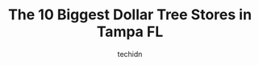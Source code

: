---
layout: ampstory
image: https://i0.wp.com/www.depkes.org/wp-content/uploads/2023/06/dollar-tree-0-in-tampa-fl-1685965435.jpeg?resize=640,853
author: techidn
featured: false
description: Discover the impressive array of Dollar Tree options in Tampa FL, where you can find 10 of the largest Dollar Tree establishments in the area. From renowned classics to hidden gems, Tampa FL
title: The 10 Biggest Dollar Tree Stores in Tampa FL
cover:
   title: The 10 Biggest Dollar Tree Stores in Tampa FL
   subtitle: Rickpate
   background: https://www.depkes.org/wp-content/uploads/2023/06/dollar-tree-0-in-tampa-fl-1685965435.jpeg

pages: 
 - layout: thirds
   top: <h1>#1 Dollar Tree</h1>
   bottom: "<p>Horrible non-trained employees ran after my friend outside of their jurisdiction and accused my friend of stealing. They created a very loud, aggressive and embarrassing </p>"
   background: https://www.depkes.org/wp-content/uploads/2023/06/dollar-tree-1-in-tampa-fl-1685965436.jpeg
   backgroundblur: true
 - layout: thirds
   top: <h1>#2 Dollar Tree</h1>
   bottom: "<p>3603 W Waters Ave Ste 1100, Tampa, FL 33614, United States</p>"
   background: https://www.depkes.org/wp-content/uploads/2023/06/dollar-tree-2-in-tampa-fl-1685965436.jpeg
   cta:
      link: https://www.depkes.org/blog/the-10-biggest-dollar-tree-stores-in-tampa-fl/
      text: The 10 Biggest Dollar Tree Stores in Tampa FL
 - layout: thirds
   top: <h1>#3 Dollar Tree</h1>
   bottom: "<p>8851 N Florida Ave, Tampa, FL 33604, United States</p>"
   background: https://www.depkes.org/wp-content/uploads/2023/06/dollar-tree-3-in-tampa-fl-1685965436.jpeg
   cta:
      link: https://www.depkes.org/blog/the-10-biggest-dollar-tree-stores-in-tampa-fl/
      text: The 10 Biggest Dollar Tree Stores in Tampa FL
 - layout: thirds
   top: <h1>#4 Dollar Tree</h1>
   bottom: "<p>2772 E Fowler Ave, Tampa, FL 33612, United States</p>"
   background: https://images.unsplash.com/photo-1561679660-d00ee1e0dc8e?ixlib=rb-4.0.3&ixid=MnwxMjA3fDB8MHxwaG90by1wYWdlfHx8fGVufDB8fHx8&auto=format&fit=crop&w=640&h=853&q=80
   cta:
      link: https://www.depkes.org/blog/the-10-biggest-dollar-tree-stores-in-tampa-fl/
      text: The 10 Biggest Dollar Tree Stores in Tampa FL
 - layout: thirds
   top: <h1>#5 Dollar Tree</h1>
   bottom: "<p>7725 Palm River Rd, Tampa, FL 33619, United States</p>"
   background: https://images.unsplash.com/photo-1567360425618-1594206637d2?ixlib=rb-4.0.3&ixid=MnwxMjA3fDB8MHxwaG90by1wYWdlfHx8fGVufDB8fHx8&auto=format&fit=crop&w=640&h=853&q=80
   cta:
      link: https://www.depkes.org/blog/the-10-biggest-dollar-tree-stores-in-tampa-fl/
      text: The 10 Biggest Dollar Tree Stores in Tampa FL
 - layout: thirds
   top: <h1>#6 Dollar Tree</h1>
   bottom: "<p>2905 N Dale Mabry Hwy, Tampa, FL 33607, United States</p>"
   background: https://images.unsplash.com/photo-1553949345-eb786bb3f7ba?ixlib=rb-4.0.3&ixid=MnwxMjA3fDB8MHxwaG90by1wYWdlfHx8fGVufDB8fHx8&auto=format&fit=crop&w=640&h=853&q=80
   cta:
      link: https://www.depkes.org/blog/the-10-biggest-dollar-tree-stores-in-tampa-fl/
      text: The 10 Biggest Dollar Tree Stores in Tampa FL
 - layout: thirds
   top: <h1>#7 Dollar Tree</h1>
   bottom: "<p>5100 N Florida Ave, Tampa, FL 33603, United States</p>"
   background: https://images.unsplash.com/photo-1618005182384-a83a8bd57fbe?ixlib=rb-4.0.3&ixid=MnwxMjA3fDB8MHxwaG90by1wYWdlfHx8fGVufDB8fHx8&auto=format&fit=crop&w=640&h=853&q=80
   cta:
      link: https://www.depkes.org/blog/the-10-biggest-dollar-tree-stores-in-tampa-fl/
      text: The 10 Biggest Dollar Tree Stores in Tampa FL
 - layout: thirds
   middle: Continue reading...
   background: https://images.unsplash.com/photo-1536745287225-21d689278fd1?ixlib=rb-4.0.3&ixid=MnwxMjA3fDB8MHxwaG90by1wYWdlfHx8fGVufDB8fHx8&auto=format&fit=crop&w=640&h=853&q=80
   cta:
      link: https://www.depkes.org/blog/the-10-biggest-dollar-tree-stores-in-tampa-fl/
      text: The 10 Biggest Dollar Tree Stores in Tampa FL
      
---